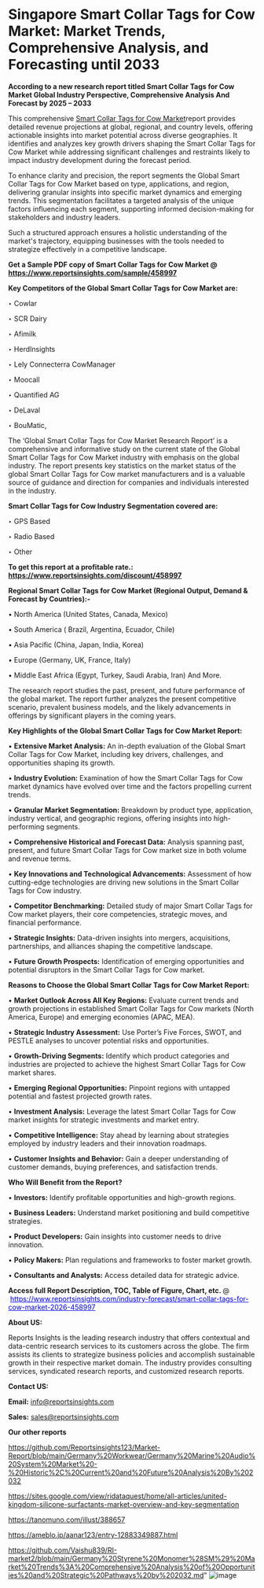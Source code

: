 # Singapore Smart Collar Tags for Cow Market: Market Trends, Comprehensive Analysis, and Forecasting until 2033

<strong>According to a new research report titled Smart Collar Tags for Cow Market Global Industry Perspective, Comprehensive Analysis And Forecast by 2025 – 2033</strong>

This comprehensive <a href=https://www.reportsinsights.com/sample/458997>Smart Collar Tags for Cow Market</a>report provides detailed revenue projections at global, regional, and country levels, offering actionable insights into market potential across diverse geographies. It identifies and analyzes key growth drivers shaping the Smart Collar Tags for Cow Market while addressing significant challenges and restraints likely to impact industry development during the forecast period.

To enhance clarity and precision, the report segments the Global Smart Collar Tags for Cow Market based on type, applications, and region, delivering granular insights into specific market dynamics and emerging trends. This segmentation facilitates a targeted analysis of the unique factors influencing each segment, supporting informed decision-making for stakeholders and industry leaders.

Such a structured approach ensures a holistic understanding of the market's trajectory, equipping businesses with the tools needed to strategize effectively in a competitive landscape.

<strong>Get a Sample PDF copy of Smart Collar Tags for Cow Market </strong><strong>@<a href=https://www.reportsinsights.com/sample/458997 style=color:#0000ff;> https://www.reportsinsights.com/sample/458997</a></strong></font>

<strong>Key Competitors of the Global Smart Collar Tags for Cow Market are:</strong>

‣ Cowlar

‣ SCR Dairy

‣ Afimilk

‣ HerdInsights

‣ Lely Connecterra CowManager

‣ Moocall

‣ Quantified AG

‣ DeLaval

‣ BouMatic,

The ‘Global Smart Collar Tags for Cow Market Research Report’ is a comprehensive and informative study on the current state of the Global Smart Collar Tags for Cow Market industry with emphasis on the global industry. The report presents key statistics on the market status of the global Smart Collar Tags for Cow market manufacturers and is a valuable source of guidance and direction for companies and individuals interested in the industry.

<strong>Smart Collar Tags for Cow Industry Segmentation covered are:</strong>

‣ GPS Based

‣ Radio Based

‣ Other

<strong>To get this report at a profitable rate.: <a href=https://www.reportsinsights.com/discount/458997 style=color:#0000ff;>https://www.reportsinsights.com/discount/458997</a></strong></font>

<strong>Regional Smart Collar Tags for Cow Market (Regional Output, Demand &amp; Forecast by Countries):-</strong>

• North America (United States, Canada, Mexico)

• South America ( Brazil, Argentina, Ecuador, Chile)

• Asia Pacific (China, Japan, India, Korea)

• Europe (Germany, UK, France, Italy)

• Middle East Africa (Egypt, Turkey, Saudi Arabia, Iran) And More.

The research report studies the past, present, and future performance of the global market. The report further analyzes the present competitive scenario, prevalent business models, and the likely advancements in offerings by significant players in the coming years.

<strong>Key Highlights of the Global Smart Collar Tags for Cow Market Report:</strong>

• <strong>Extensive Market Analysis:</strong> An in-depth evaluation of the Global Smart Collar Tags for Cow Market, including key drivers, challenges, and opportunities shaping its growth.

• <strong>Industry Evolution:</strong> Examination of how the Smart Collar Tags for Cow market dynamics have evolved over time and the factors propelling current trends.

• <strong>Granular Market Segmentation:</strong> Breakdown by product type, application, industry vertical, and geographic regions, offering insights into high-performing segments.

• <strong>Comprehensive Historical and Forecast Data:</strong> Analysis spanning past, present, and future Smart Collar Tags for Cow market size in both volume and revenue terms.

• <strong>Key Innovations and Technological Advancements:</strong> Assessment of how cutting-edge technologies are driving new solutions in the Smart Collar Tags for Cow industry.

• <strong>Competitor Benchmarking:</strong> Detailed study of major Smart Collar Tags for Cow market players, their core competencies, strategic moves, and financial performance.

• <strong>Strategic Insights:</strong> Data-driven insights into mergers, acquisitions, partnerships, and alliances shaping the competitive landscape.

• <strong>Future Growth Prospects:</strong> Identification of emerging opportunities and potential disruptors in the Smart Collar Tags for Cow market.

<strong>Reasons to Choose the Global Smart Collar Tags for Cow Market Report:</strong>

• <strong>Market Outlook Across All Key Regions:</strong> Evaluate current trends and growth projections in established Smart Collar Tags for Cow markets (North America, Europe) and emerging economies (APAC, MEA).

• <strong>Strategic Industry Assessment:</strong> Use Porter’s Five Forces, SWOT, and PESTLE analyses to uncover potential risks and opportunities.

• <strong>Growth-Driving Segments:</strong> Identify which product categories and industries are projected to achieve the highest Smart Collar Tags for Cow market shares.

• <strong>Emerging Regional Opportunities:</strong> Pinpoint regions with untapped potential and fastest projected growth rates.

• <strong>Investment Analysis:</strong> Leverage the latest Smart Collar Tags for Cow market insights for strategic investments and market entry.

• <strong>Competitive Intelligence:</strong> Stay ahead by learning about strategies employed by industry leaders and their innovation roadmaps.

• <strong>Customer Insights and Behavior:</strong> Gain a deeper understanding of customer demands, buying preferences, and satisfaction trends.

<strong>Who Will Benefit from the Report?</strong>

• <strong>Investors:</strong> Identify profitable opportunities and high-growth regions.

• <strong>Business Leaders:</strong> Understand market positioning and build competitive strategies.

• <strong>Product Developers:</strong> Gain insights into customer needs to drive innovation.

• <strong>Policy Makers:</strong> Plan regulations and frameworks to foster market growth.

• <strong>Consultants and Analysts:</strong> Access detailed data for strategic advice.
</ul>
<strong>Access full Report Description, TOC, Table of Figure, Chart, etc. </strong>@  <a href=https://www.reportsinsights.com/industry-forecast/smart-collar-tags-for-cow-market-2026-458997 style=color:#0000ff;>https://www.reportsinsights.com/industry-forecast/smart-collar-tags-for-cow-market-2026-458997</a></font>

<strong><strong>About US</strong>:</strong>

Reports Insights is the leading research industry that offers contextual and data-centric research services to its customers across the globe. The firm assists its clients to strategize business policies and accomplish sustainable growth in their respective market domain. The industry provides consulting services, syndicated research reports, and customized research reports.

<strong>Contact US:</strong>

<p class=""""><b>Email:</b> <a href=mailto:info@reportsinsights.com>info@reportsinsights.com</a></p>
<p class=""""><b>Sales:</b> <a href=mailto:sales@reportsinsights.com>sales@reportsinsights.com</a></p>

<strong>Our other reports</strong>

<a href=https://github.com/Reportsinsights123/Market-Report/blob/main/Germany%20Workwear/Germany%20Marine%20Audio%20System%20Market%20-%20Historic%2C%20Current%20and%20Future%20Analysis%20By%202032>https://github.com/Reportsinsights123/Market-Report/blob/main/Germany%20Workwear/Germany%20Marine%20Audio%20System%20Market%20-%20Historic%2C%20Current%20and%20Future%20Analysis%20By%202032</a>

<a href=https://sites.google.com/view/ridataquest/home/all-articles/united-kingdom-silicone-surfactants-market-overview-and-key-segmentation>https://sites.google.com/view/ridataquest/home/all-articles/united-kingdom-silicone-surfactants-market-overview-and-key-segmentation</a>

<a href=https://tanomuno.com/illust/388657>https://tanomuno.com/illust/388657</a>

<a href=https://ameblo.jp/aanar123/entry-12883349887.html>https://ameblo.jp/aanar123/entry-12883349887.html</a>

<a href=https://github.com/Vaishu839/RI-market2/blob/main/Germany%20Styrene%20Monomer%28SM%29%20Market%20Trends%3A%20Comprehensive%20Analysis%20of%20Opportunities%20and%20Strategic%20Pathways%20by%202032.md>https://github.com/Vaishu839/RI-market2/blob/main/Germany%20Styrene%20Monomer%28SM%29%20Market%20Trends%3A%20Comprehensive%20Analysis%20of%20Opportunities%20and%20Strategic%20Pathways%20by%202032.md</a>"
![image](https://github.com/user-attachments/assets/17c950ea-51a6-41e9-ae3d-36090c1a46f0)
